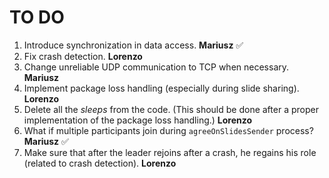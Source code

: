 # TO DO

1. Introduce synchronization in data access. **Mariusz** ✅
2. Fix crash detection. **Lorenzo**
3. Change unreliable UDP communication to TCP when necessary. **Mariusz**
4. Implement package loss handling (especially during slide sharing). **Lorenzo**
5. Delete all the *sleeps* from the code. (This should be done after a proper implementation of the package loss handling.) **Lorenzo**
6. What if multiple participants join during `agreeOnSlidesSender` process? **Mariusz** ✅
7. Make sure that after the leader rejoins after a crash, he regains his role (related to crash detection). **Lorenzo**
